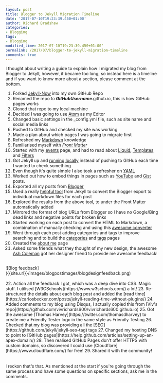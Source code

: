 ```yaml
---
layout: post
title: Blogger to Jekyll Migration Timeline
date: '2017-07-10T19:23:39.450+01:00'
author: Richard Bradshaw
categories: 
- Blogging
tags:
- Blogging
modified_time: 2017-07-10T19:23:39.450+01:00'
permalink: /2017/07/blogger-to-jekyll-migration-timeline
comments: true
---
```

I thought about writing a guide to explain how I migrated my blog from Blogger to Jekyll, however, it became too long, so instead here is a timeline and if you want to know more about a section, please comment at the bottom.

1. Forked [Jekyll-Now](https://github.com/barryclark/jekyll-now) into my own GitHub Repo
2. Renamed the repo to **_GitHubUsername_**.github.io, this is how GitHub pages works
3. Cloned that repo to my local machine
4. Decided I was going to use [Atom](https://atom.io/) as my Editor
5. Changed basic settings in the _config.yml file, such as site name and social media links
6. Pushed to GitHub and checked my site was working
7. Made a plan about which pages I was going to migrate first
8. Refreshed my [Markdown](https://github.com/adam-p/markdown-here/wiki/Markdown-Cheatsheet) knowledge
9. Familiarised myself with [_Front Matter_](https://jekyllrb.com/docs/frontmatter/)
10. Started with my [events]({{site.url}}/events) page, and had to read about [Liquid](https://shopify.github.io/liquid/), [Templates](https://jekyllrb.com/docs/templates/) and [Filters](https://shopify.github.io/liquid/filters/abs/)
11. Got Jekyll up and [running locally](https://jekyllrb.com/docs/usage/) instead of pushing to GitHub each time I wanted to check something
12. Even though it's quite simple I also took a refresher on [YAML](http://www.yaml.org/start.html)
13. Worked out how to embed things in pages such as [YouTube](http://www.adamwadeharris.com/how-to-easily-embed-youtube-videos-in-jekyll-sites-without-a-plugin/) and [Gist](https://github.com/jekyll/jekyll-gist) posts.
14. Exported all my posts from [Blogger](https://support.google.com/blogger/answer/41387?hl=en)
15. Used a really [helpful tool](http://import.jekyllrb.com/docs/blogger/) from Jekyll to convert the Blogger export to individual markdown files for each post
16. Explored the results from the above tool, to under the Front Matter automatically added
17. Mirrored the format of blog URLs from Blogger so I have no Google/Bing dead links and negative points for broken links
18. Started working on each post to convert the HTML to Markdown, a combination of manually checking and using this [awesome converter](https://domchristie.github.io/to-markdown/)
19. Went through each post adding categories and tags to improve searching and to build the [categories](/categories) and [tags](/tags) pages
20. Created the [about me](/about) page
21. Asked some friends what they thought of my new design, the awesome [Ash Coleman](https://twitter.com/AshColeman30) got her designer friend to provide me awesome feedback!  
<br>
![Blog feedback]({{site.url}}/images/blogpostimages/blogdesignfeedback.png)
<br>
<br>
22. Action all the feedback I got, which was a deep dive into CSS. Magic stuff. I utilised [W3CSchools](https://www.w3schools.com/) a lot!
23. Re-structured the details about each blog post and added the [read time](https://carlosbecker.com/posts/jekyll-reading-time-without-plugins/)
24. Added comments to my blog using Disqus, I actually copied this from [Viv's repo](https://github.com/vivrichards600/vivrichards600.github.io)
25. Got the awesome [Thomas Harvey](https://twitter.com/thomasdharvey) to create me a Friendly Tester logo in the same style as Friendly Testing
26. Checked that my blog was providing all the [SEO](https://github.com/jekyll/jekyll-seo-tag) tags
27. Changed my hosting DNS to point to [GitHub pages](https://help.github.com/articles/setting-up-an-apex-domain/)
28. Then realised GitHub Pages don't offer HTTPS with custom domains, so discovered I could use [Cloudflare](https://www.cloudflare.com/) for free!
29. Shared it with the community!
<br>
<br>
<br>
I reckon that's that.
As mentioned at the start if you're going through the same process and have some questions on specific sections, ask me in the comments.